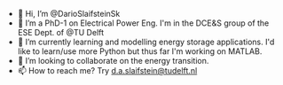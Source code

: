 - 👋 Hi, I’m @DarioSlaifsteinSk
- 👀 I’m a PhD-1 on Electrical Power Eng. I'm in the DCE&S group of the ESE Dept. of @TU Delft 
- 🌱 I’m currently learning and modelling energy storage applications. I'd like to learn/use more Python but thus far I'm working on MATLAB.
- 💞️ I’m looking to collaborate on the energy transition.
- 📫 How to reach me? Try d.a.slaifstein@tudelft.nl

<!---
DarioSlaifsteinSk/DarioSlaifsteinSk is a ✨ special ✨ repository because its `README.md` (this file) appears on your GitHub profile.
You can click the Preview link to take a look at your changes.
--->
